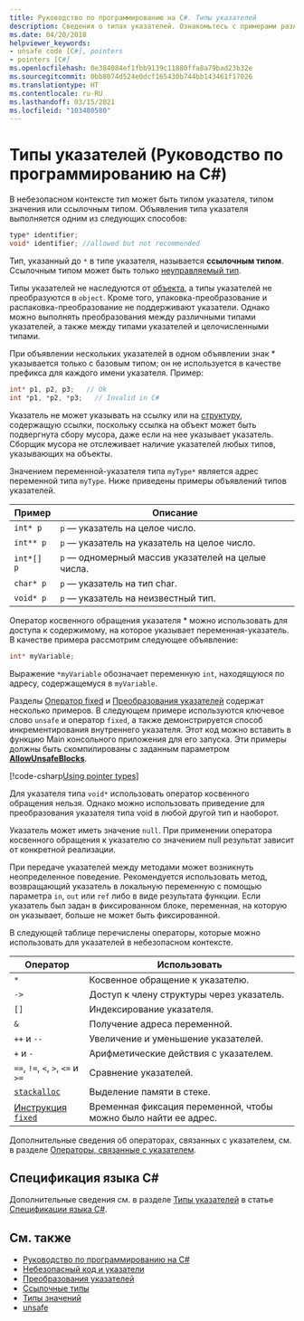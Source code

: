 ```yaml
---
title: Руководство по программированию на C#. Типы указателей
description: Сведения о типах указателей. Ознакомьтесь с примерами различных указателей, примерами кода и дополнительными ресурсами.
ms.date: 04/20/2018
helpviewer_keywords:
- unsafe code [C#], pointers
- pointers [C#]
ms.openlocfilehash: 0e384084ef1fbb9139c11880ffa8a79bad23b32e
ms.sourcegitcommit: 0bb8074d524e0dcf165430b744bb143461f17026
ms.translationtype: HT
ms.contentlocale: ru-RU
ms.lasthandoff: 03/15/2021
ms.locfileid: "103480580"
---
```

# <a name="pointer-types-c-programming-guide"></a>Типы указателей (Руководство по программированию на C#)

В небезопасном контексте тип может быть типом указателя, типом значения или ссылочным типом. Объявления типа указателя выполняется одним из следующих способов:

``` csharp
type* identifier;
void* identifier; //allowed but not recommended
```

Тип, указанный до `*` в типе указателя, называется **ссылочным типом**. Ссылочным типом может быть только [неуправляемый тип](../../language-reference/builtin-types/unmanaged-types.md).

Типы указателей не наследуются от [объекта](../../language-reference/builtin-types/reference-types.md), а типы указателей не преобразуются в `object`. Кроме того, упаковка-преобразование и распаковка-преобразование не поддерживают указатели. Однако можно выполнять преобразования между различными типами указателей, а также между типами указателей и целочисленными типами.

При объявлении нескольких указателей в одном объявлении знак * указывается только с базовым типом; он не используется в качестве префикса для каждого имени указателя. Пример:

```csharp
int* p1, p2, p3;   // Ok
int *p1, *p2, *p3;   // Invalid in C#
```

Указатель не может указывать на ссылку или на [структуру](../../language-reference/builtin-types/struct.md), содержащую ссылки, поскольку ссылка на объект может быть подвергнута сбору мусора, даже если на нее указывает указатель. Сборщик мусора не отслеживает наличие указателей любых типов, указывающих на объекты.

Значением переменной-указателя типа `myType*` является адрес переменной типа `myType`. Ниже приведены примеры объявлений типов указателей.

|Пример|Описание|
|-------------|-----------------|
|`int* p`|`p` — указатель на целое число.|
|`int** p`|`p` — указатель на указатель на целое число.|
|`int*[] p`|`p` — одномерный массив указателей на целые числа.|
|`char* p`|`p` — указатель на тип char.|
|`void* p`|`p` — указатель на неизвестный тип.|

Оператор косвенного обращения указателя * можно использовать для доступа к содержимому, на которое указывает переменная-указатель. В качестве примера рассмотрим следующее объявление:

```csharp
int* myVariable;
```

Выражение `*myVariable` обозначает переменную `int`, находящуюся по адресу, содержащемуся в `myVariable`.

Разделы [Оператор fixed](../../language-reference/keywords/fixed-statement.md) и [Преобразования указателей](./pointer-conversions.md) содержат несколько примеров. В следующем примере используются ключевое слово `unsafe` и оператор `fixed`, а также демонстрируется способ инкрементирования внутреннего указателя.  Этот код можно вставить в функцию Main консольного приложения для его запуска. Эти примеры должны быть скомпилированы с заданным параметром [**AllowUnsafeBlocks**](../../language-reference/compiler-options/language.md#allowunsafeblocks).

[!code-csharp[Using pointer types](snippets/FixedKeywordExamples.cs#5)]

Для указателя типа `void*` использовать оператор косвенного обращения нельзя. Однако можно использовать приведение для преобразования указателя типа void в любой другой тип и наоборот.

Указатель может иметь значение `null`. При применении оператора косвенного обращения к указателю со значением null результат зависит от конкретной реализации.

При передаче указателей между методами может возникнуть неопределенное поведение. Рекомендуется использовать метод, возвращающий указатель в локальную переменную с помощью параметра `in`, `out` или `ref` либо в виде результата функции. Если указатель был задан в фиксированном блоке, переменная, на которую он указывает, больше не может быть фиксированной.

В следующей таблице перечислены операторы, которые можно использовать для указателей в небезопасном контексте.

|Оператор|Использовать|
|-------------------------|---------|
|`*`|Косвенное обращение к указателю.|
|`->`|Доступ к члену структуры через указатель.|
|`[]`|Индексирование указателя.|
|`&`|Получение адреса переменной.|
|`++` и `--`|Увеличение и уменьшение указателей.|
|`+` и `-`|Арифметические действия с указателем.|
|`==`, `!=`, `<`, `>`, `<=` и `>=`|Сравнение указателей.|
|[`stackalloc`](../../language-reference/operators/stackalloc.md)|Выделение памяти в стеке.|
|[Инструкция `fixed`](../../language-reference/keywords/fixed-statement.md)|Временная фиксация переменной, чтобы можно было найти ее адрес.|

Дополнительные сведения об операторах, связанных с указателем, см. в разделе [Операторы, связанные с указателем](../../language-reference/operators/pointer-related-operators.md).

## <a name="c-language-specification"></a>Спецификация языка C#

Дополнительные сведения см. в разделе [Типы указателей](~/_csharplang/spec/unsafe-code.md#pointer-types) в статье [Спецификации языка C#](~/_csharplang/spec/introduction.md).

## <a name="see-also"></a>См. также

- [Руководство по программированию на C#](../index.md)
- [Небезопасный код и указатели](index.md)
- [Преобразования указателей](pointer-conversions.md)
- [Ссылочные типы](../../language-reference/keywords/reference-types.md)
- [Типы значений](../../language-reference/builtin-types/value-types.md)
- [unsafe](../../language-reference/keywords/unsafe.md)
